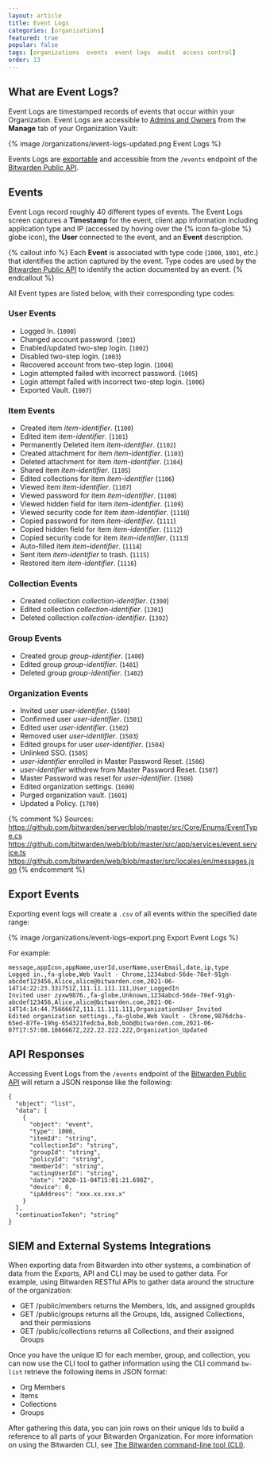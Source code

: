 ```yaml
---
layout: article
title: Event Logs
categories: [organizations]
featured: true
popular: false
tags: [organizations  events  event logs  audit  access control]
order: 13
---
```


## What are Event Logs?

Event Logs are timestamped records of events that occur within your Organization. Event Logs are accessible to [Admins and Owners]({{site.baseurl}}/article/event-logs/) from the **Manage** tab of your Organization Vault:

{% image /organizations/event-logs-updated.png Event Logs %}

Events Logs are [exportable](#export-events) and accessible from the `/events` endpoint of the [Bitwarden Public API](https://bitwarden.com/help/article/public-api/).

## Events

Event Logs record roughly 40 different types of events. The Event Logs screen captures a **Timestamp** for the event, client app information including application type and IP (accessed by hoving over the {% icon fa-globe %} globe icon), the **User** connected to the event, and an **Event** description.

{% callout info %}
Each **Event** is associated with type code (`1000`, `1001`, etc.) that identifies the action captured by the event. Type codes are used by the [Bitwarden Public API](https://bitwarden.com/help/article/public-api/) to identify the action documented by an event.
{% endcallout %}

All Event types are listed below, with their corresponding type codes:

### User Events
- Logged In. (`1000`)
- Changed account password. (`1001`)
- Enabled/updated two-step login. (`1002`)
- Disabled two-step login. (`1003`)
- Recovered account from two-step login. (`1004`)
- Login attempted failed with incorrect password. (`1005`)
- Login attempt failed with incorrect two-step login. (`1006`)
- Exported Vault. (`1007`)

### Item Events
- Created item *item-identifier*. (`1100`)
- Edited item *item-identifier*. (`1101`)
- Permanently Deleted item *item-identifier*. (`1102`)
- Created attachment for item *item-identifier*. (`1103`)
- Deleted attachment for item *item-identifier*. (`1104`)
- Shared item *item-identifier*. (`1105`)
- Edited collections for item *item-identifier* (`1106`)
- Viewed item *item-identifier*. (`1107`)
- Viewed password for item *item-identifier*. (`1108`)
- Viewed hidden field for item *item-identifier*. (`1109`)
- Viewed security code for item *item-identifier*. (`1110`)
- Copied password for item *item-identifier*. (`1111`)
- Copied hidden field for item *item-identifier*. (`1112`)
- Copied security code for item *item-identifier*. (`1113`)
- Auto-filled item *item-identifier*. (`1114`)
- Sent item *item-identifier* to trash. (`1115`)
- Restored item *item-identifier*. (`1116`)

### Collection Events
- Created collection *collection-identifier*. (`1300`)
- Edited collection *collection-identifier*. (`1301`)
- Deleted collection *collection-identifier*. (`1302`)

### Group Events
- Created group *group-identifier*. (`1400`)
- Edited group *group-identifier*. (`1401`)
- Deleted group *group-identifier*. (`1402`)

### Organization Events
- Invited user *user-identifier*. (`1500`)
- Confirmed user *user-identifier*. (`1501`)
- Edited user *user-identifier*. (`1502`)
- Removed user *user-identifier*. (`1503`)
- Edited groups for user *user-identifier*. (`1504`)
- Unlinked SSO. (`1505`)
- *user-identifier* enrolled in Master Password Reset. (`1506`)
- *user-identifier* withdrew from Master Password Reset. (`1507`)
- Master Password was reset for *user-identifier*. (`1508`)
- Edited organization settings. (`1600`)
- Purged organization vault. (`1601`)
- Updated a Policy. (`1700`)

{% comment %}
Sources:
https://github.com/bitwarden/server/blob/master/src/Core/Enums/EventType.cs
https://github.com/bitwarden/web/blob/master/src/app/services/event.service.ts
https://github.com/bitwarden/web/blob/master/src/locales/en/messages.json
{% endcomment %}

## Export Events

Exporting event logs will create a `.csv` of all events within the specified date range:

{% image /organizations/event-logs-export.png Export Event Logs %}

For example:

```
message,appIcon,appName,userId,userName,userEmail,date,ip,type
Logged in.,fa-globe,Web Vault - Chrome,1234abcd-56de-78ef-91gh-abcdef123456,Alice,alice@bitwarden.com,2021-06-14T14:22:23.331751Z,111.11.111.111,User_LoggedIn
Invited user zyxw9876.,fa-globe,Unknown,1234abcd-56de-78ef-91gh-abcdef123456,Alice,alice@bitwarden.com,2021-06-14T14:14:44.7566667Z,111.11.111.111,OrganizationUser_Invited
Edited organization settings.,fa-globe,Web Vault - Chrome,9876dcba-65ed-87fe-19hg-654321fedcba,Bob,bob@bitwarden.com,2021-06-07T17:57:08.1866667Z,222.22.222.222,Organization_Updated
```

## API Responses

Accessing Event Logs from the `/events` endpoint of the [Bitwarden Public API](https://bitwarden.com/help/article/public-api/) will return a JSON response like the following:

```
{
  "object": "list",
  "data": [
    {
      "object": "event",
      "type": 1000,
      "itemId": "string",
      "collectionId": "string",
      "groupId": "string",
      "policyId": "string",
      "memberId": "string",
      "actingUserId": "string",
      "date": "2020-11-04T15:01:21.698Z",
      "device": 0,
      "ipAddress": "xxx.xx.xxx.x"
    }
  ],
  "continuationToken": "string"
}
```

## SIEM and External Systems Integrations

When exporting data from Bitwarden into other systems, a combination of data from the Exports, API and CLI may be used to gather data. For example, using Bitwarden RESTful APIs to gather data around the structure of the organization:

- GET /public/members returns the Members, Ids, and assigned groupIds
- GET /public/groups returns all the Groups, Ids, assigned Collections, and their permissions
- GET /public/collections returns all Collections, and their assigned Groups

Once you have the unique ID for each member, group, and collection, you can now use the CLI tool to gather  information using the CLI command ```bw-list``` retrieve the following items in JSON format:

- Org Members
- Items
- Collections
- Groups

After gathering this data, you can join rows on their unique Ids to build a reference to all parts of your Bitwarden Organization. For more information on using the Bitwarden CLI, see [The Bitwarden command-line tool (CLI)](https://bitwarden.com/help/article/cli/).
